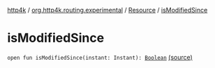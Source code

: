[http4k](../../index.md) / [org.http4k.routing.experimental](../index.md) / [Resource](index.md) / [isModifiedSince](./is-modified-since.md)

# isModifiedSince

`open fun isModifiedSince(instant: Instant): `[`Boolean`](https://kotlinlang.org/api/latest/jvm/stdlib/kotlin/-boolean/index.html) [(source)](https://github.com/http4k/http4k/blob/master/http4k-core/src/main/kotlin/org/http4k/routing/experimental/Resource.kt#L33)